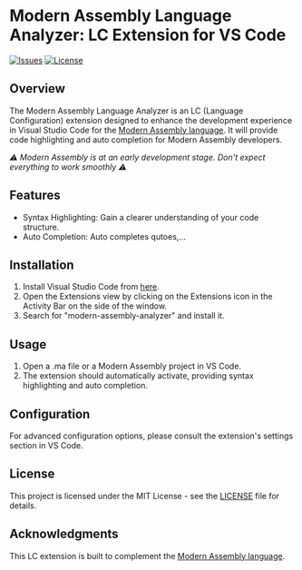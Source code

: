# Modern Assembly Language Analyzer: LC Extension for VS Code

[![Issues](https://img.shields.io/github/issues/nwrenger/modern-assembly-analyzer)](https://github.com/nwrenger/modern-assembly-analyzer/issues)
[![License](https://img.shields.io/github/license/nwrenger/modern-assembly-analyzer)](https://github.com/nwrenger/modern-assembly-analyzer/blob/main/LICENSE)

## Overview

The Modern Assembly Language Analyzer is an LC (Language Configuration) extension designed to enhance the development experience in Visual Studio Code for the [Modern Assembly language](https://github.com/BoettcherDasOriginal/modern-assembly). It will provide code highlighting and auto completion for Modern Assembly developers.

<em>⚠ Modern Assembly is at an early development stage. Don't expect everything to work smoothly ⚠</em>

## Features

- Syntax Highlighting: Gain a clearer understanding of your code structure.
- Auto Completion: Auto completes qutoes,...

## Installation

1. Install Visual Studio Code from [here](https://code.visualstudio.com/).
2. Open the Extensions view by clicking on the Extensions icon in the Activity Bar on the side of the window.
3. Search for "modern-assembly-analyzer" and install it.

## Usage

1. Open a .ma file or a Modern Assembly project in VS Code.
2. The extension should automatically activate, providing syntax highlighting and auto completion.

## Configuration

For advanced configuration options, please consult the extension's settings section in VS Code.

## License

This project is licensed under the MIT License - see the [LICENSE](https://github.com/nwrenger/modern-assembly-analyzer/blob/main/LICENSE) file for details.

## Acknowledgments

This LC extension is built to complement the [Modern Assembly language](https://github.com/BoettcherDasOriginal/modern-assembly).
